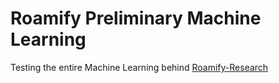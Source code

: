 # Roamify Preliminary Machine Learning

Testing the entire Machine Learning behind [Roamify-Research](https://github.com/Roamify-Research)
